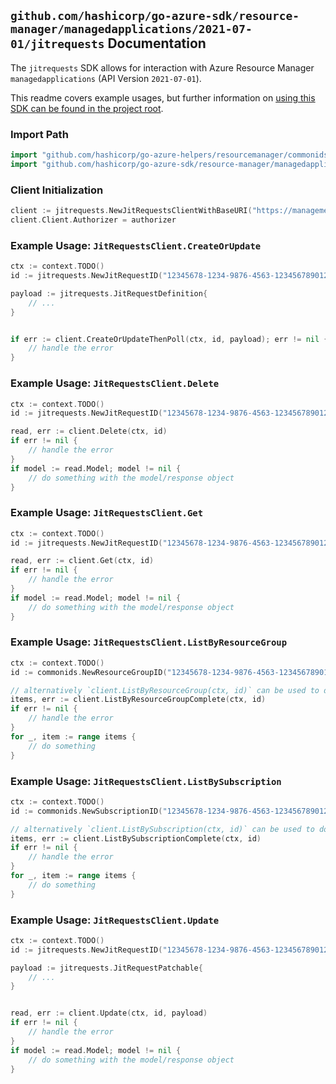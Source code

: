 
## `github.com/hashicorp/go-azure-sdk/resource-manager/managedapplications/2021-07-01/jitrequests` Documentation

The `jitrequests` SDK allows for interaction with Azure Resource Manager `managedapplications` (API Version `2021-07-01`).

This readme covers example usages, but further information on [using this SDK can be found in the project root](https://github.com/hashicorp/go-azure-sdk/tree/main/docs).

### Import Path

```go
import "github.com/hashicorp/go-azure-helpers/resourcemanager/commonids"
import "github.com/hashicorp/go-azure-sdk/resource-manager/managedapplications/2021-07-01/jitrequests"
```


### Client Initialization

```go
client := jitrequests.NewJitRequestsClientWithBaseURI("https://management.azure.com")
client.Client.Authorizer = authorizer
```


### Example Usage: `JitRequestsClient.CreateOrUpdate`

```go
ctx := context.TODO()
id := jitrequests.NewJitRequestID("12345678-1234-9876-4563-123456789012", "example-resource-group", "jitRequestName")

payload := jitrequests.JitRequestDefinition{
	// ...
}


if err := client.CreateOrUpdateThenPoll(ctx, id, payload); err != nil {
	// handle the error
}
```


### Example Usage: `JitRequestsClient.Delete`

```go
ctx := context.TODO()
id := jitrequests.NewJitRequestID("12345678-1234-9876-4563-123456789012", "example-resource-group", "jitRequestName")

read, err := client.Delete(ctx, id)
if err != nil {
	// handle the error
}
if model := read.Model; model != nil {
	// do something with the model/response object
}
```


### Example Usage: `JitRequestsClient.Get`

```go
ctx := context.TODO()
id := jitrequests.NewJitRequestID("12345678-1234-9876-4563-123456789012", "example-resource-group", "jitRequestName")

read, err := client.Get(ctx, id)
if err != nil {
	// handle the error
}
if model := read.Model; model != nil {
	// do something with the model/response object
}
```


### Example Usage: `JitRequestsClient.ListByResourceGroup`

```go
ctx := context.TODO()
id := commonids.NewResourceGroupID("12345678-1234-9876-4563-123456789012", "example-resource-group")

// alternatively `client.ListByResourceGroup(ctx, id)` can be used to do batched pagination
items, err := client.ListByResourceGroupComplete(ctx, id)
if err != nil {
	// handle the error
}
for _, item := range items {
	// do something
}
```


### Example Usage: `JitRequestsClient.ListBySubscription`

```go
ctx := context.TODO()
id := commonids.NewSubscriptionID("12345678-1234-9876-4563-123456789012")

// alternatively `client.ListBySubscription(ctx, id)` can be used to do batched pagination
items, err := client.ListBySubscriptionComplete(ctx, id)
if err != nil {
	// handle the error
}
for _, item := range items {
	// do something
}
```


### Example Usage: `JitRequestsClient.Update`

```go
ctx := context.TODO()
id := jitrequests.NewJitRequestID("12345678-1234-9876-4563-123456789012", "example-resource-group", "jitRequestName")

payload := jitrequests.JitRequestPatchable{
	// ...
}


read, err := client.Update(ctx, id, payload)
if err != nil {
	// handle the error
}
if model := read.Model; model != nil {
	// do something with the model/response object
}
```

